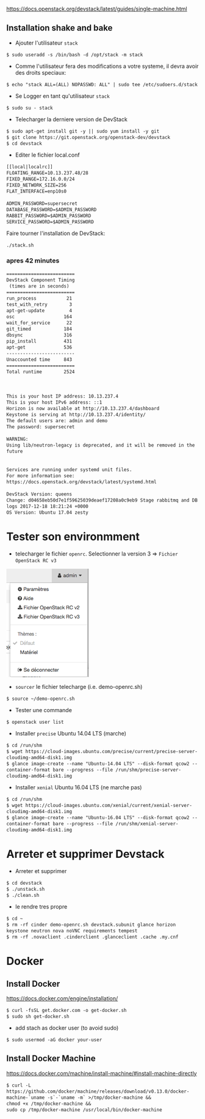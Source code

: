 

https://docs.openstack.org/devstack/latest/guides/single-machine.html

## Installation shake and bake

* Ajouter l'utilisateur `stack`

```
$ sudo useradd -s /bin/bash -d /opt/stack -m stack
```

* Comme l'utilisateur fera des modifications a votre systeme, il devra avoir des droits speciaux:

```
$ echo "stack ALL=(ALL) NOPASSWD: ALL" | sudo tee /etc/sudoers.d/stack
```

* Se Logger en tant qu'utilisateur `stack`

```
$ sudo su - stack
```

* Telecharger la derniere version de DevStack

```
$ sudo apt-get install git -y || sudo yum install -y git
$ git clone https://git.openstack.org/openstack-dev/devstack
$ cd devstack
```

* Editer le fichier local.conf

```
[[local|localrc]]
FLOATING_RANGE=10.13.237.48/28
FIXED_RANGE=172.16.0.0/24
FIXED_NETWORK_SIZE=256
FLAT_INTERFACE=enp10s0

ADMIN_PASSWORD=supersecret
DATABASE_PASSWORD=$ADMIN_PASSWORD
RABBIT_PASSWORD=$ADMIN_PASSWORD
SERVICE_PASSWORD=$ADMIN_PASSWORD
```

Faire tourner l'installation de DevStack:

```
./stack.sh
```

### apres 42 minutes

```
=========================
DevStack Component Timing
 (times are in seconds)  
=========================
run_process           21
test_with_retry        3
apt-get-update         4
osc                  164
wait_for_service      22
git_timed            184
dbsync               316
pip_install          431
apt-get              536
-------------------------
Unaccounted time     843
=========================
Total runtime        2524



This is your host IP address: 10.13.237.4
This is your host IPv6 address: ::1
Horizon is now available at http://10.13.237.4/dashboard
Keystone is serving at http://10.13.237.4/identity/
The default users are: admin and demo
The password: supersecret

WARNING: 
Using lib/neutron-legacy is deprecated, and it will be removed in the future


Services are running under systemd unit files.
For more information see: 
https://docs.openstack.org/devstack/latest/systemd.html

DevStack Version: queens
Change: d04658eb50d7e1f59625039deaef17208a0c9eb9 Stage rabbitmq and DB logs 2017-12-18 18:21:24 +0000
OS Version: Ubuntu 17.04 zesty
```

# Tester son environmment

* telecharger le fichier `openrc`. Selectionner la version 3 =>  `Fichier OpenStack RC v3`

![alt tag](./openrc.png)

* `sourcer` le fichier telecharge (i.e. demo-openrc.sh)

```
$ source ~/demo-openrc.sh
```

* Tester une commande

```
$ openstack user list
```

* Installer `precise` Ubuntu 14.04 LTS (marche)

```
$ cd /run/shm  
$ wget https://cloud-images.ubuntu.com/precise/current/precise-server-cloudimg-amd64-disk1.img
$ glance image-create --name "Ubuntu-14.04 LTS" --disk-format qcow2 --container-format bare --progress --file /run/shm/precise-server-cloudimg-amd64-disk1.img
```

* Installer `xenial` Ubuntu 16.04 LTS (ne marche pas)

```
$ cd /run/shm
$ wget https://cloud-images.ubuntu.com/xenial/current/xenial-server-cloudimg-amd64-disk1.img
$ glance image-create --name "Ubuntu-16.04 LTS" --disk-format qcow2 --container-format bare --progress --file /run/shm/xenial-server-cloudimg-amd64-disk1.img
```

# Arreter et supprimer Devstack

* Arreter et supprimer

```
$ cd devstack
$ ./unstack.sh
$ ./clean.sh
```
* le rendre tres propre

```
$ cd ~
$ rm -rf cinder demo-openrc.sh devstack.subunit glance horizon keystone neutron nova noVNC requirements tempest
$ rm -rf .novaclient .cinderclient .glanceclient .cache .my.cnf
```

# Docker



## Install Docker

https://docs.docker.com/engine/installation/

```
$ curl -fsSL get.docker.com -o get-docker.sh
$ sudo sh get-docker.sh
```
* add stach as docker user (to avoid sudo)

```
$ sudo usermod -aG docker your-user
```

## Install Docker Machine

https://docs.docker.com/machine/install-machine/#install-machine-directly

```
$ curl -L https://github.com/docker/machine/releases/download/v0.13.0/docker-machine-`uname -s`-`uname -m` >/tmp/docker-machine &&
chmod +x /tmp/docker-machine &&
sudo cp /tmp/docker-machine /usr/local/bin/docker-machine
```

